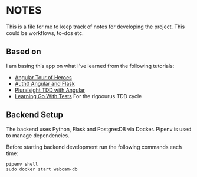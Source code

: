 # NOTES

This is a file for me to keep track of notes for developing the project. This could be workflows, to-dos etc.

## Based on
I am basing this app on what I've learned from the following tutorials:

 * [Angular Tour of Heroes](https://angular.io/tutorial)
 * [Auth0 Angular and Flask](https://auth0.com/blog/using-python-flask-and-angular-to-build-modern-apps-part-1/)
 * [Pluralsight TDD with Angular](https://www.pluralsight.com/guides/introduction-to-angular-test-driven-development)
 * [Learning Go With Tests](https://quii.gitbook.io/learn-go-with-tests/) For the rigoourus TDD cycle

## Backend Setup
The backend uses Python, Flask and PostgresDB via Docker.
Pipenv is used to manage dependencies.

Before starting backend development run the following commands each time:
```
pipenv shell
sudo docker start webcam-db
```

